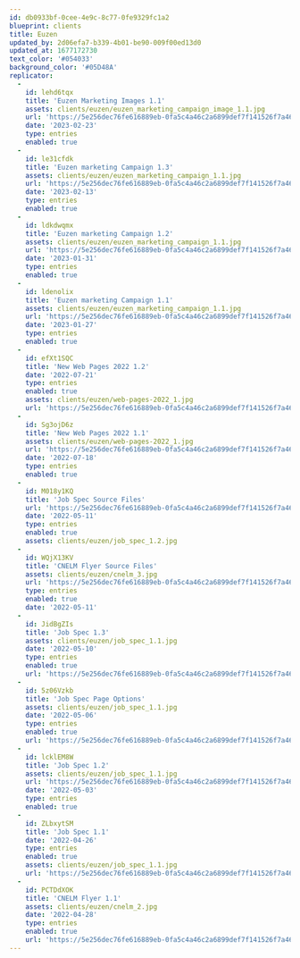 ```yaml
---
id: db0933bf-0cee-4e9c-8c77-0fe9329fc1a2
blueprint: clients
title: Euzen
updated_by: 2d06efa7-b339-4b01-be90-009f00ed13d0
updated_at: 1677172730
text_color: '#054033'
background_color: '#05D48A'
replicator:
  -
    id: lehd6tqx
    title: 'Euzen Marketing Images 1.1'
    assets: clients/euzen/euzen_marketing_campaign_image_1.1.jpg
    url: 'https://5e256dec76fe616889eb-0fa5c4a46c2a6899def7f141526f7a46.ssl.cf3.rackcdn.com/euzen%20marketing%20images.zip'
    date: '2023-02-23'
    type: entries
    enabled: true
  -
    id: le31cfdk
    title: 'Euzen marketing Campaign 1.3'
    assets: clients/euzen/euzen_marketing_campaign_1.1.jpg
    url: 'https://5e256dec76fe616889eb-0fa5c4a46c2a6899def7f141526f7a46.ssl.cf3.rackcdn.com/euzen_marketing_presentation_1.3.pdf'
    date: '2023-02-13'
    type: entries
    enabled: true
  -
    id: ldkdwqmx
    title: 'Euzen marketing Campaign 1.2'
    assets: clients/euzen/euzen_marketing_campaign_1.1.jpg
    url: 'https://5e256dec76fe616889eb-0fa5c4a46c2a6899def7f141526f7a46.ssl.cf3.rackcdn.com/euzen_marketing_presentation_1.2.pdf'
    date: '2023-01-31'
    type: entries
    enabled: true
  -
    id: ldenolix
    title: 'Euzen marketing Campaign 1.1'
    assets: clients/euzen/euzen_marketing_campaign_1.1.jpg
    url: 'https://5e256dec76fe616889eb-0fa5c4a46c2a6899def7f141526f7a46.ssl.cf3.rackcdn.com/euzen_marketing_presentation_1.1.pdf'
    date: '2023-01-27'
    type: entries
    enabled: true
  -
    id: efXt1SQC
    title: 'New Web Pages 2022 1.2'
    date: '2022-07-21'
    type: entries
    enabled: true
    assets: clients/euzen/web-pages-2022_1.jpg
    url: 'https://5e256dec76fe616889eb-0fa5c4a46c2a6899def7f141526f7a46.ssl.cf3.rackcdn.com/Euzen%202022%201.2.pdf'
  -
    id: Sg3ojD6z
    title: 'New Web Pages 2022 1.1'
    assets: clients/euzen/web-pages-2022_1.jpg
    url: 'https://5e256dec76fe616889eb-0fa5c4a46c2a6899def7f141526f7a46.ssl.cf3.rackcdn.com/Euzen%202022%201.1.pdf'
    date: '2022-07-18'
    type: entries
    enabled: true
  -
    id: M018y1KQ
    title: 'Job Spec Source Files'
    url: 'https://5e256dec76fe616889eb-0fa5c4a46c2a6899def7f141526f7a46.ssl.cf3.rackcdn.com/Job%20Spec%20Overview%201.zip'
    date: '2022-05-11'
    type: entries
    enabled: true
    assets: clients/euzen/job_spec_1.2.jpg
  -
    id: WQjX13KV
    title: 'CNELM Flyer Source Files'
    assets: clients/euzen/cnelm_3.jpg
    url: 'https://5e256dec76fe616889eb-0fa5c4a46c2a6899def7f141526f7a46.ssl.cf3.rackcdn.com/CNELM%20Flyer.zip'
    type: entries
    enabled: true
    date: '2022-05-11'
  -
    id: JidBgZIs
    title: 'Job Spec 1.3'
    assets: clients/euzen/job_spec_1.1.jpg
    date: '2022-05-10'
    type: entries
    enabled: true
    url: 'https://5e256dec76fe616889eb-0fa5c4a46c2a6899def7f141526f7a46.ssl.cf3.rackcdn.com/Job%20Spec%20Overview%201.3.pdf'
  -
    id: 5z06Vzkb
    title: 'Job Spec Page Options'
    assets: clients/euzen/job_spec_1.1.jpg
    date: '2022-05-06'
    type: entries
    enabled: true
    url: 'https://5e256dec76fe616889eb-0fa5c4a46c2a6899def7f141526f7a46.ssl.cf3.rackcdn.com/Job%20Spec%20Overview%20Page%20Options.pdf'
  -
    id: lcklEM8W
    title: 'Job Spec 1.2'
    assets: clients/euzen/job_spec_1.1.jpg
    url: 'https://5e256dec76fe616889eb-0fa5c4a46c2a6899def7f141526f7a46.ssl.cf3.rackcdn.com/Job%20Spec%20Overview%201.2.pdf'
    date: '2022-05-03'
    type: entries
    enabled: true
  -
    id: ZLbxytSM
    title: 'Job Spec 1.1'
    date: '2022-04-26'
    type: entries
    enabled: true
    assets: clients/euzen/job_spec_1.1.jpg
    url: 'https://5e256dec76fe616889eb-0fa5c4a46c2a6899def7f141526f7a46.ssl.cf3.rackcdn.com/Job%20Spec%20Overview%201.1.pdf'
  -
    id: PCTDdXOK
    title: 'CNELM Flyer 1.1'
    assets: clients/euzen/cnelm_2.jpg
    date: '2022-04-28'
    type: entries
    enabled: true
    url: 'https://5e256dec76fe616889eb-0fa5c4a46c2a6899def7f141526f7a46.ssl.cf3.rackcdn.com/CNELM%20Flyer%201.1.pdf'
---
```

